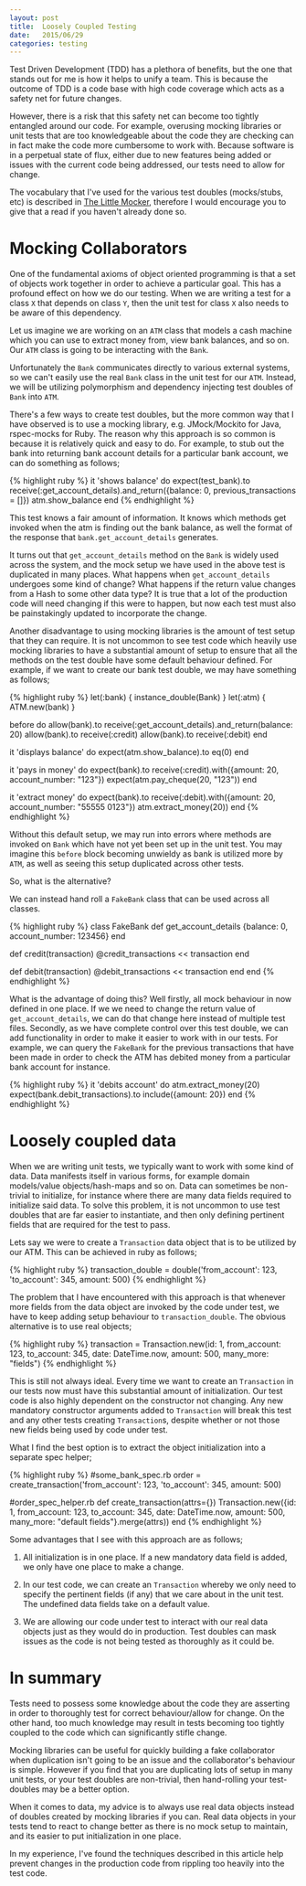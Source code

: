 ```yaml
---
layout: post
title:  Loosely Coupled Testing
date:   2015/06/29
categories: testing
---
```

Test Driven Development (TDD) has a plethora of benefits, but the one that stands out for me is how it helps to unify a team. This is because the outcome of TDD is a code base with high code coverage which acts as a safety net for future changes.

However, there is a risk that this safety net can become too tightly entangled around our code. For example, overusing mocking libraries or unit tests that are too knowledgeable about the code they are checking can in fact make the code more cumbersome to work with. Because software is in a perpetual state of flux, either due to new features being added or issues with the current code being addressed, our tests need to allow for change.

The vocabulary that I've used for the various test doubles (mocks/stubs, etc) is described in [The Little Mocker](https://blog.8thlight.com/uncle-bob/2014/05/14/TheLittleMocker.html), therefore I would encourage you to give that a read if you haven't already done so.

Mocking Collaborators
=========
One of the fundamental axioms of object oriented programming is that a set of objects work together in order to achieve a particular goal. This has a profound effect on how we do our testing. When we are writing a test for a class `X` that depends on class `Y`, then the unit test for class `X` also needs to be aware of this dependency.

Let us imagine we are working on an `ATM` class that models a cash machine which you can use to extract money from, view bank balances, and so on. Our `ATM` class is going to be interacting with the `Bank`.

Unfortunately the `Bank` communicates directly to various external systems, so we can't easily use the real `Bank` class in the unit test for our `ATM`. Instead, we will be utilizing polymorphism and dependency injecting test doubles of `Bank` into `ATM`.

There's a few ways to create test doubles, but the more common way that I have observed is to use a mocking library, e.g. JMock/Mockito for Java, rspec-mocks for Ruby. The reason why this approach is so common is because it is relatively quick and easy to do. For example, to stub out the bank into returning bank account details for a particular bank account, we can do something as follows;

{% highlight ruby %}
it 'shows balance' do
  expect(test_bank).to receive(:get_account_details).and_return({balance: 0, previous_transactions = []})
  atm.show_balance
end
{% endhighlight %}

This test knows a fair amount of information. It knows which methods get invoked when the atm is finding out the bank balance, as well the format of the response that `bank.get_account_details` generates.

It turns out that `get_account_details` method on the `Bank` is widely used across the system, and the mock setup we have used in the above test is duplicated in many places. What happens when `get_account_details` undergoes some kind of change? What happens if the return value changes from a Hash to some other data type? It is true that a lot of the production code will need changing if this were to happen, but now each test must also be painstakingly updated to incorporate the change.

Another disadvantage to using mocking libraries is the amount of test setup that they can require. It is not uncommon to see test code which heavily use mocking libraries to have a substantial amount of setup to ensure that all the methods on the test double have some default behaviour defined. For example, if we want to create our bank test double, we may have something as follows;

{% highlight ruby %}
let(:bank) { instance_double(Bank) }
let(:atm)  { ATM.new(bank) }

before do
  allow(bank).to receive(:get_account_details).and_return(balance: 20)
  allow(bank).to receive(:credit)
  allow(bank).to receive(:debit)
end

it 'displays balance' do
  expect(atm.show_balance).to eq(0)
end

it 'pays in money' do
  expect(bank).to receive(:credit).with({amount: 20, account_number: "123"})
  expect(atm.pay_cheque(20, "123"))
end

it 'extract money' do
  expect(bank).to receive(:debit).with({amount: 20, account_number: "55555 0123"})
  atm.extract_money(20))
end
{% endhighlight %}

Without this default setup, we may run into errors where methods are invoked on `Bank` which have not yet been set up in the unit test. You may imagine this `before` block becoming unwieldy as bank is utilized more by `ATM`, as well as seeing this setup duplicated across other tests.

So, what is the alternative?

We can instead hand roll a `FakeBank` class that can be used across all classes.

{% highlight ruby %}
class FakeBank
  def get_account_details
    {balance: 0, account_number: 123456}
  end

  def credit(transaction)
    @credit_transactions << transaction
  end

  def debit(transaction)
    @debit_transactions << transaction
  end
end
{% endhighlight %}

What is the advantage of doing this? Well firstly, all mock behaviour in now defined in one place. If we we need to change the return value of `get_account_details`, we can do that change here instead of multiple test files. Secondly, as we have complete control over this test double, we can add functionality in order to make it easier to work with in our tests. For example, we can query the `FakeBank` for the previous transactions that have been made in order to check the ATM has debited money from a particular bank account for instance.

{% highlight ruby %}
it 'debits account' do
  atm.extract_money(20)
  expect(bank.debit_transactions).to include({amount: 20})
end
{% endhighlight %}

Loosely coupled data
==========
When we are writing unit tests, we typically want to work with some kind of data. Data manifests itself in various forms, for example domain models/value objects/hash-maps and so on. Data can sometimes be non-trivial to initialize, for instance where there are many data fields required to initialize said data. To solve this problem, it is not uncommon to use test doubles that are far easier to instantiate, and then only defining pertinent fields that are required for the test to pass.

Lets say we were to create a `Transaction` data object that is to be utilized by our ATM. This can be achieved in ruby as follows;

{% highlight ruby %}
  transaction_double = double('from_account': 123, 'to_account': 345, amount: 500)
{% endhighlight %}

The problem that I have encountered with this approach is that whenever more fields from the data object are invoked by the code under test, we have to keep adding setup behaviour to `transaction_double`. The obvious alternative is to use real objects;

{% highlight ruby %}
  transaction = Transaction.new(id: 1, from_account: 123, to_account: 345, date: DateTime.now, amount: 500, many_more: "fields")
{% endhighlight %}

This is still not always ideal. Every time we want to create an `Transaction` in our tests now must have this substantial amount of initialization. Our test code is also highly dependent on the constructor not changing. Any new mandatory constructor arguments added to `Transaction` will break this test and any other tests creating `Transaction`s, despite whether or not those new fields being used by code under test.

What I find the best option is to extract the object initialization into a separate spec helper;

{% highlight ruby %}
#some_bank_spec.rb
order = create_transaction('from_account': 123, 'to_account': 345, amount: 500)

#order_spec_helper.rb
def create_transaction(attrs={})
  Transaction.new({id: 1, from_account: 123, to_account: 345, date: DateTime.now, amount: 500, many_more: "default fields"}.merge(attrs))
end
{% endhighlight %}

Some advantages that I see with this approach are as follows;

1. All initialization is in one place. If a new mandatory data field is added, we only have one place to make a change.

2. In our test code, we can create an `Transaction` whereby we only need to specify the pertinent fields (if any) that we care about in the unit test. The undefined data fields take on a default value.

3. We are allowing our code under test to interact with our real data objects just as they would do in production. Test doubles can mask issues as the code is not being tested as thoroughly as it could be.

In summary
==============
Tests need to possess some knowledge about the code they are asserting in order to thoroughly test for correct behaviour/allow for change. On the other hand, too much knowledge may result in tests becoming too tightly coupled to the code which can significantly stifle change.

Mocking libraries can be useful for quickly building a fake collaborator when duplication isn't going to be an issue and the collaborator's behaviour is simple. However if you find that you are duplicating lots of setup in many unit tests, or your test doubles are non-trivial, then hand-rolling your test-doubles may be a better option.

When it comes to data, my advice is to always use real data objects instead of doubles created by mocking libraries if you can. Real data objects in your tests tend to react to change better as there is no mock setup to maintain, and its easier to put initialization in one place.

In my experience, I've found the techniques described in this article help prevent changes in the production code from rippling too heavily into the test code.
